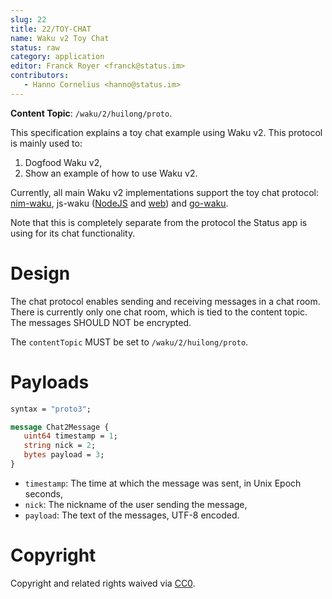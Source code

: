 ```yaml
---
slug: 22
title: 22/TOY-CHAT
name: Waku v2 Toy Chat
status: raw
category: application
editor: Franck Royer <franck@status.im>
contributors:
   - Hanno Cornelius <hanno@status.im>
---
```


**Content Topic**: `/waku/2/huilong/proto`.

This specification explains a toy chat example using Waku v2.
This protocol is mainly used to:

1. Dogfood Waku v2,
2. Show an example of how to use Waku v2.

Currently, all main Waku v2 implementations support the toy chat protocol:
[nim-waku](https://github.com/status-im/nim-waku/blob/master/examples/v2/chat2.nim),
js-waku ([NodeJS](https://github.com/status-im/js-waku/tree/main/examples/cli-chat) and [web](https://github.com/status-im/js-waku/tree/main/examples/web-chat))
and [go-waku](https://github.com/status-im/go-waku/tree/master/examples/chat2).

Note that this is completely separate from the protocol the Status app is using for its chat functionality.

# Design

The chat protocol enables sending and receiving messages in a chat room.
There is currently only one chat room, which is tied to the content topic.
The messages SHOULD NOT be encrypted.

The `contentTopic` MUST be set to `/waku/2/huilong/proto`.

# Payloads

```protobuf
syntax = "proto3";

message Chat2Message {
   uint64 timestamp = 1;
   string nick = 2;
   bytes payload = 3;
}
```

- `timestamp`: The time at which the message was sent, in Unix Epoch seconds,
- `nick`: The nickname of the user sending the message,
- `payload`: The text of the messages, UTF-8 encoded.

# Copyright

Copyright and related rights waived via [CC0](https://creativecommons.org/publicdomain/zero/1.0/).
